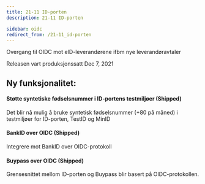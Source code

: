 ```yaml
---
title: 21-11 ID-porten
description: 21-11 ID-porten

sidebar: oidc
redirect_from: /21-11_id-porten
---
```



Overgang til OIDC mot eID-leverandørene ifbm nye leverandøravtaler



Releasen vart produksjonssatt Dec 7, 2021

## Ny funksjonalitet:


#### Støtte syntetiske fødselsnummer i ID-portens testmiljøer (Shipped)

Det blir nå mulig å bruke syntetisk fødselsnummer (+80 på måned) i testmiljøer for ID-porten, TestID og MinID




#### BankID over OIDC (Shipped)

Integrere mot BankID over OIDC-protokoll




#### Buypass over OIDC (Shipped)

Grensesnittet mellom ID-porten og Buypass blir basert på OIDC-protokollen.

